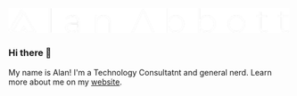 <picture>
 <source media="(prefers-color-scheme: dark)" srcset="logo-white.png">
 <source media="(prefers-color-scheme: light)" srcset="logo-black.png">
 <img alt="Alan Abbott" src="logo-white.png">
</picture>

### Hi there 👋

My name is Alan! I'm a Technology Consultatnt and general nerd. Learn more about me on my [website](https://alanabbott.me).

<!--
**alabbott/alabbott** is a ✨ _special_ ✨ repository because its `README.md` (this file) appears on your GitHub profile.

Here are some ideas to get you started:

- 🔭 I’m currently working on ...
- 🌱 I’m currently learning ...
- 👯 I’m looking to collaborate on ...
- 🤔 I’m looking for help with ...
- 💬 Ask me about ...
- 📫 How to reach me: ...
- 😄 Pronouns: ...
- ⚡ Fun fact: ...
-->
